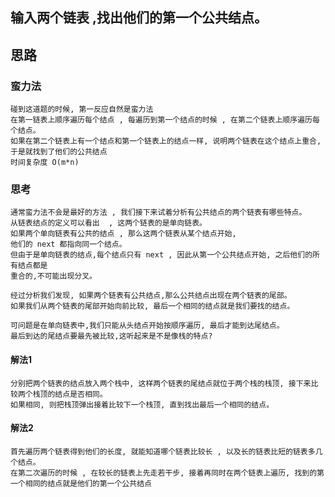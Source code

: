 ## 输入两个链表 ,找出他们的第一个公共结点。

## 思路

### 蛮力法
    碰到这道题的时候, 第一反应自然是蛮力法 
    在第一链表上顺序遍历每个结点 , 每遍历到第一个结点的时候 , 在第二个链表上顺序遍历每个结点。
    如果在第二个链表上有一个结点和第一个链表上的结点一样, 说明两个链表在这个结点上重合,
    于是就找到了他们的公共结点
    时间复杂度 O(m*n)

### 思考
    通常蛮力法不会是最好的方法 , 我们接下来试着分析有公共结点的两个链表有哪些特点。
    从链表结点的定义可以看出  , 这两个链表的是单向链表。
    如果两个单向链表有公共的结点 , 那么这两个链表从某个结点开始,
    他们的 next 都指向同一个结点。
    但由于是单向链表的结点,每个结点只有 next , 因此从第一个公共结点开始, 之后他们的所有结点都是
    重合的,不可能出现分叉。

    经过分析我们发现, 如果两个链表有公共结点,那么公共结点出现在两个链表的尾部。
    如果我们从两个链表的尾部开始向前比较, 最后一个相同的结点就是我们要找的结点。

    可问题是在单向链表中,我们只能从头结点开始按顺序遍历, 最后才能到达尾结点。
    最后到达的尾结点要最先被比较,这听起来是不是像栈的特点?

#### 解法1
    分别把两个链表的结点放入两个栈中, 这样两个链表的尾结点就位于两个栈的栈顶, 接下来比较两个栈顶的结点是否相同。
    如果相同, 则把栈顶弹出接着比较下一个栈顶, 直到找出最后一个相同的结点。

#### 解法2
    首先遍历两个链表得到他们的长度, 就能知道哪个链表比较长 , 以及长的链表比短的链表多几个结点。
    在第二次遍历的时候 , 在较长的链表上先走若干步, 接着再同时在两个链表上遍历, 找到的第一个相同的结点就是他们的第一个公共结点